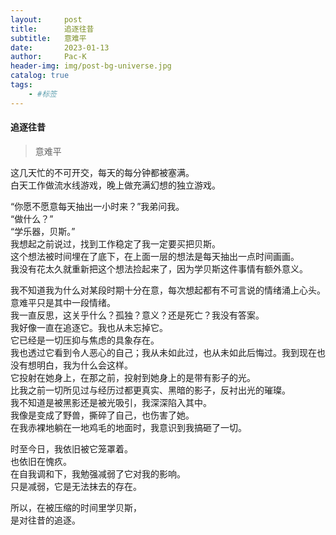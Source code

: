 ```yaml
---
layout:     post
title:      追逐往昔
subtitle:   意难平
date:       2023-01-13
author:     Pac-K
header-img: img/post-bg-universe.jpg
catalog: true
tags:
    - #标签
---
```


#### 追逐往昔

> 意难平

这几天忙的不可开交，每天的每分钟都被塞满。  
白天工作做流水线游戏，晚上做充满幻想的独立游戏。

“你愿不愿意每天抽出一小时来？”我弟问我。  
“做什么？”  
“学乐器，贝斯。”  
我想起之前说过，找到工作稳定了我一定要买把贝斯。  
这个想法被时间埋在了底下，在上面一层的想法是每天抽出一点时间画画。  
我没有花太久就重新把这个想法捡起来了，因为学贝斯这件事情有额外意义。

我不知道我为什么对某段时期十分在意，每次想起都有不可言说的情绪涌上心头。  
意难平只是其中一段情绪。  
我一直反思，这关乎什么？孤独？意义？还是死亡？我没有答案。  
我好像一直在追逐它。我也从未忘掉它。  
它已经是一切压抑与焦虑的具象存在。  
我也透过它看到令人恶心的自己；我从未如此过，也从未如此后悔过。我到现在也没有想明白，我为什么会这样。  
它投射在她身上，在那之前，投射到她身上的是带有影子的光。  
比我之前一切所见过与经历过都更真实、黑暗的影子，反衬出光的璀璨。  
我不知道是被黑影还是被光吸引，我深深陷入其中。  
我像是变成了野兽，撕碎了自己，也伤害了她。  
在我赤裸地躺在一地鸡毛的地面时，我意识到我搞砸了一切。  

时至今日，我依旧被它笼罩着。  
也依旧在愧疚。  
在自我调和下，我勉强减弱了它对我的影响。  
只是减弱，它是无法抹去的存在。  

所以，在被压缩的时间里学贝斯，  
是对往昔的追逐。

<!-- 分割线 -->
<!-- &emsp;

***

&emsp; -->

